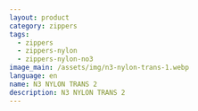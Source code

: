 ```yaml
---
layout: product
category: zippers
tags:
  - zippers
  - zippers-nylon
  - zippers-nylon-no3
image_main: /assets/img/n3-nylon-trans-1.webp
language: en
name: N3 NYLON TRANS 2
description: N3 NYLON TRANS 2
---
```

